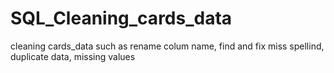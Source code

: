# SQL_Cleaning_cards_data
cleaning cards_data such as rename colum name, find and fix miss spellind, duplicate data, missing values
